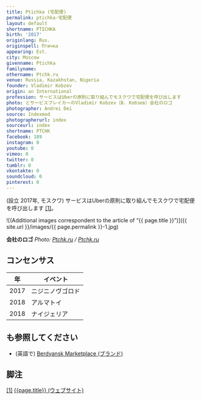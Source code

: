 ```yaml
---
title: Ptichka (宅配便)
permalink: ptichka-宅配便
layout: default
shortname: PTICHKA
birth: '2017'
originlang: Rus.
originspell: Птичка
appearing: Est.
city: Moscow
givenname: Ptichka
familyname:
othername: Ptchk.ru
venue: Russia, Kazakhstan, Nigeria
founder: Vladimir Kobzev
origin: an International
profession: サービスはUberの原則に取り組んでモスクワで宅配便を呼び出します
photo: とサービスブレイカーのVladimir Kobzev（В. Кобзев）会社のロゴ
photographer: Andrei Dei
source: Indexmod
photographerurl: index
sourceurl: index
shortname: PTCHK
facebook: 189
instagram: 0
youtube: 0
vimeo: 0
twitter: 0
tumblr: 0
vkontakte: 0
soundcloud: 0
pinterest: 0
---
```


(設立	2017年, モスクワ) サービスはUberの原則に取り組んでモスクワで宅配便を呼び出します <span id="a1">[\[1\]](#f1)</span>。

![(Additional images correspondent to the article of “{{ page.title }}”)]({{ site.url }}/images/{{ page.permalink }}-1.jpg)

**会社のロゴ**
*Photo: [Ptchk.ru](https://ptchk.ru/) / [Ptchk.ru](https://ptchk.ru/)*


## コンセンサス

|年|イベント|
|-|-|
|2017|ニジニノヴゴロド|
|2018|アルマトイ|
|2018|ナイジェリア|

## も参照してください

+ (英語で) [Berdyansk Marketplace (ブランド)](berdyansk-marketplace)

## 脚注

[[1]](#a1) <span id="f1"></span> [{{page.title}} (ウェブサイト)](https://ptchk.ru/rules#rec35390751)

